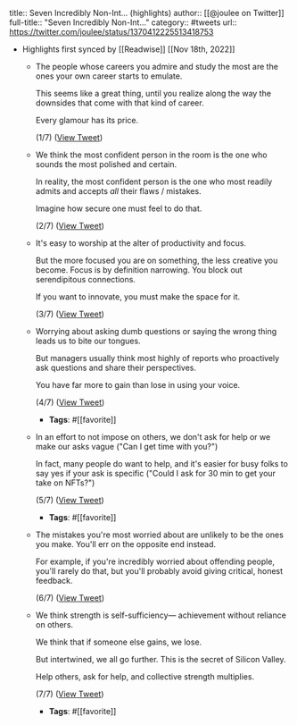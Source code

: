 title:: Seven Incredibly Non-Int... (highlights)
author:: [[@joulee on Twitter]]
full-title:: "Seven Incredibly Non-Int..."
category:: #tweets
url:: https://twitter.com/joulee/status/1370412225513418753

- Highlights first synced by [[Readwise]] [[Nov 18th, 2022]]
	- The people whose careers you admire and study the most are the ones your own career starts to emulate. 
	  
	  This seems like a great thing, until you realize along the way the downsides that come with that kind of career. 
	  
	  Every glamour has its price.
	  
	  (1/7) ([View Tweet](https://twitter.com/joulee/status/1370412226121584645))
	- We think the most confident person in the room is the one who sounds the most polished and certain.
	  
	  In reality, the most confident person is the one who most readily admits and accepts *all* their flaws / mistakes.  
	  
	  Imagine how secure one must feel to do that.
	  
	  (2/7) ([View Tweet](https://twitter.com/joulee/status/1370412226809450499))
	- It's easy to worship at the alter of productivity and focus.
	  
	  But the more focused you are on something, the less creative you become. Focus is by definition narrowing. You block out serendipitous connections. 
	  
	  If you want to innovate, you must make the space for it.
	  
	  (3/7) ([View Tweet](https://twitter.com/joulee/status/1370412227543502855))
	- Worrying about asking dumb questions or saying the wrong thing leads us to bite our tongues. 
	  
	  But managers usually think most highly of reports who proactively ask questions and share their perspectives.  
	  
	  You have far more to gain than lose in using your voice.
	  
	  (4/7) ([View Tweet](https://twitter.com/joulee/status/1370412228231368704))
		- **Tags**: #[[favorite]]
	- In an effort to not impose on others, we don't ask for help or we make our asks vague ("Can I get time with you?")
	  
	  In fact, many people do want to help, and it's easier for busy folks to say yes if your ask is specific ("Could I ask for 30 min to get your take on NFTs?")
	  
	  (5/7) ([View Tweet](https://twitter.com/joulee/status/1370412228969566213))
		- **Tags**: #[[favorite]]
	- The mistakes you're most worried about are unlikely to be the ones you make. You'll err on the opposite end instead. 
	  
	  For example, if you're incredibly worried about offending people, you'll rarely do that, but you'll probably avoid giving critical, honest feedback.
	  
	  (6/7) ([View Tweet](https://twitter.com/joulee/status/1370412229674213377))
	- We think strength is self-sufficiency— achievement without reliance on others.  
	  
	  We think that if someone else gains, we lose. 
	  
	  But intertwined, we all go further. This is the secret of Silicon Valley. 
	  
	  Help others, ask for help, and collective strength multiplies.
	  
	  (7/7) ([View Tweet](https://twitter.com/joulee/status/1370412230378885124))
		- **Tags**: #[[favorite]]